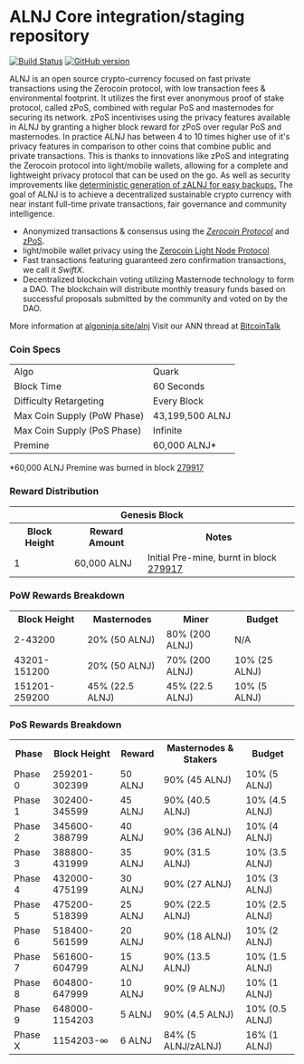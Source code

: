 ALNJ Core integration/staging repository
=====================================

[![Build Status](https://travis-ci.org/ALNJ-Project/ALNJ.svg?branch=master)](https://travis-ci.org/ALNJ-Project/ALNJ) [![GitHub version](https://badge.fury.io/gh/ALNJ-Project%2FALNJ.svg)](https://badge.fury.io/gh/ALNJ-Project%2FALNJ)

ALNJ is an open source crypto-currency focused on fast private transactions using the Zerocoin protocol, with low transaction fees & environmental footprint.  It utilizes the first ever anonymous proof of stake protocol, called zPoS, combined with regular PoS and masternodes for securing its network. zPoS incentivises using the privacy features available in ALNJ by granting a higher block reward for zPoS over regular PoS and masternodes. In practice ALNJ has between 4 to 10 times higher use of it's privacy features in comparison to other coins that combine public and private transactions. This is thanks to innovations like zPoS and integrating the Zerocoin protocol into light/mobile wallets, allowing for a complete and lightweight privacy protocol that can be used on the go. As well as security improvements like [deterministic generation of zALNJ for easy backups.](https://www.reddit.com/r/alnj/comments/8gbjf7/how_to_use_deterministic_zerocoin_generation/)
The goal of ALNJ is to achieve a decentralized sustainable crypto currency with near instant full-time private transactions, fair governance and community intelligence.
- Anonymized transactions & consensus using the [_Zerocoin Protocol_](http://www.algoninja.site/alnj/zpiv) and [zPoS](https://algoninja.site/alnj/zpos/).
- light/mobile wallet privacy using the [Zerocoin Light Node Protocol](https://algoninja.site/alnj/wp-content/uploads/2018/11/Zerocoin_Light_Node_Protocol.pdf)
- Fast transactions featuring guaranteed zero confirmation transactions, we call it _SwiftX_.
- Decentralized blockchain voting utilizing Masternode technology to form a DAO. The blockchain will distribute monthly treasury funds based on successful proposals submitted by the community and voted on by the DAO.

More information at [algoninja.site/alnj](http://www.algoninja.site/alnj) Visit our ANN thread at [BitcoinTalk](http://www.bitcointalk.org/index.php?topic=1262920)

### Coin Specs
<table>
<tr><td>Algo</td><td>Quark</td></tr>
<tr><td>Block Time</td><td>60 Seconds</td></tr>
<tr><td>Difficulty Retargeting</td><td>Every Block</td></tr>
<tr><td>Max Coin Supply (PoW Phase)</td><td>43,199,500 ALNJ</td></tr>
<tr><td>Max Coin Supply (PoS Phase)</td><td>Infinite</td></tr>
<tr><td>Premine</td><td>60,000 ALNJ*</td></tr>
</table>

*60,000 ALNJ Premine was burned in block [279917](http://www.presstab.pw/phpexplorer/ALNJ/block.php?blockhash=206d9cfe859798a0b0898ab00d7300be94de0f5469bb446cecb41c3e173a57e0)

### Reward Distribution

<table>
<th colspan=4>Genesis Block</th>
<tr><th>Block Height</th><th>Reward Amount</th><th>Notes</th></tr>
<tr><td>1</td><td>60,000 ALNJ</td><td>Initial Pre-mine, burnt in block <a href="http://www.presstab.pw/phpexplorer/ALNJ/block.php?blockhash=206d9cfe859798a0b0898ab00d7300be94de0f5469bb446cecb41c3e173a57e0">279917</a></td></tr>
</table>

### PoW Rewards Breakdown

<table>
<th>Block Height</th><th>Masternodes</th><th>Miner</th><th>Budget</th>
<tr><td>2-43200</td><td>20% (50 ALNJ)</td><td>80% (200 ALNJ)</td><td>N/A</td></tr>
<tr><td>43201-151200</td><td>20% (50 ALNJ)</td><td>70% (200 ALNJ)</td><td>10% (25 ALNJ)</td></tr>
<tr><td>151201-259200</td><td>45% (22.5 ALNJ)</td><td>45% (22.5 ALNJ)</td><td>10% (5 ALNJ)</td></tr>
</table>

### PoS Rewards Breakdown

<table>
<th>Phase</th><th>Block Height</th><th>Reward</th><th>Masternodes & Stakers</th><th>Budget</th>
<tr><td>Phase 0</td><td>259201-302399</td><td>50 ALNJ</td><td>90% (45 ALNJ)</td><td>10% (5 ALNJ)</td></tr>
<tr><td>Phase 1</td><td>302400-345599</td><td>45 ALNJ</td><td>90% (40.5 ALNJ)</td><td>10% (4.5 ALNJ)</td></tr>
<tr><td>Phase 2</td><td>345600-388799</td><td>40 ALNJ</td><td>90% (36 ALNJ)</td><td>10% (4 ALNJ)</td></tr>
<tr><td>Phase 3</td><td>388800-431999</td><td>35 ALNJ</td><td>90% (31.5 ALNJ)</td><td>10% (3.5 ALNJ)</td></tr>
<tr><td>Phase 4</td><td>432000-475199</td><td>30 ALNJ</td><td>90% (27 ALNJ)</td><td>10% (3 ALNJ)</td></tr>
<tr><td>Phase 5</td><td>475200-518399</td><td>25 ALNJ</td><td>90% (22.5 ALNJ)</td><td>10% (2.5 ALNJ)</td></tr>
<tr><td>Phase 6</td><td>518400-561599</td><td>20 ALNJ</td><td>90% (18 ALNJ)</td><td>10% (2 ALNJ)</td></tr>
<tr><td>Phase 7</td><td>561600-604799</td><td>15 ALNJ</td><td>90% (13.5 ALNJ)</td><td>10% (1.5 ALNJ)</td></tr>
<tr><td>Phase 8</td><td>604800-647999</td><td>10 ALNJ</td><td>90% (9 ALNJ)</td><td>10% (1 ALNJ)</td></tr>
<tr><td>Phase 9</td><td>648000-1154203</td><td>5 ALNJ</td><td>90% (4.5 ALNJ)</td><td>10% (0.5 ALNJ)</td></tr>
<tr><td>Phase X</td><td>1154203-∞</td><td>6 ALNJ</td><td>84% (5 ALNJ/zALNJ)</td><td>16% (1 ALNJ)</td></tr>
</table>
